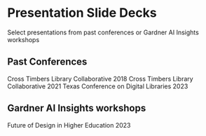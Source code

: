 # Presentation Slide Decks
Select presentations from past conferences or Gardner AI Insights workshops

## Past Conferences
Cross Timbers Library Collaborative 2018
Cross Timbers Library Collaborative 2021
Texas Conference on Digital Libraries 2023

## Gardner AI Insights workshops
Future of Design in Higher Education 2023 



